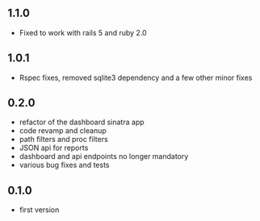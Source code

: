 ## 1.1.0

* Fixed to work with rails 5 and ruby 2.0

## 1.0.1

* Rspec fixes, removed sqlite3 dependency and a few other minor fixes

## 0.2.0

* refactor of the dashboard sinatra app
* code revamp and cleanup
* path filters and proc filters
* JSON api for reports
* dashboard and api endpoints no longer mandatory
* various bug fixes and tests

## 0.1.0

* first version
